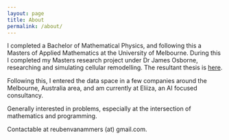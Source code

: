 ```yaml
---
layout: page
title: About
permalink: /about/
---
```


I completed a Bachelor of Mathematical Physics, and following this a Masters of Applied Mathematics at the University of Melbourne. During this  I completed my Masters research project under Dr James Osborne, researching and simulating cellular remodelling. The resultant thesis is [here](https://github.com/reubenvanammers/research_code/blob/master/thesismaster.pdf). 

Following this, I entered the data space in a few companies around the Melbourne, Australia area, and am currently at Eliiza, an AI focused consultancy.

Generally interested in problems, especially at the intersection of mathematics and programming. 


Contactable at reubenvanammers (at) gmail.com.

<!-- This is the base Jekyll theme. You can find out more info about customizing your Jekyll theme, as well as basic Jekyll usage documentation at [jekyllrb.com](https://jekyllrb.com/)

You can find the source code for Minima at GitHub:
[jekyll][jekyll-organization] /
[minima](https://github.com/jekyll/minima)

You can find the source code for Jekyll at GitHub:
[jekyll][jekyll-organization] /
[jekyll](https://github.com/jekyll/jekyll)


[jekyll-organization]: https://github.com/jekyll -->



